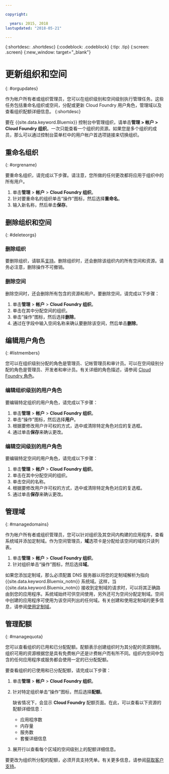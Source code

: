 ```yaml
---

copyright:

  years: 2015, 2018
lastupdated: "2018-05-21"

---
```


{:shortdesc: .shortdesc}
{:codeblock: .codeblock}
{:tip: .tip}
{:screen: .screen}
{:new_window: target="_blank"}

# 更新组织和空间
{: #orgupdates}

作为帐户所有者或组织管理员，您可以在组织级别和空间级别执行管理任务。这些任务包括重命名组织或空间，分配或更新 Cloud Foundry 用户角色，管理域以及查看组织配额详细信息。
{:shortdesc}

要在 {{site.data.keyword.Bluemix}} 控制台中管理组织，请单击**管理 > 帐户 > Cloud Foundry 组织**。一次只能查看一个组织的资源。如果您是多个组织的成员，那么可以通过控制台菜单栏中的用户帐户首选项链接来切换组织。

## 重命名组织
{: #orgrename}

要重命名组织，请完成以下步骤。请注意，您所做的任何更改都将应用于组织中的所有用户。

1. 单击**管理** > **帐户** > **Cloud Foundry 组织**。
2. 针对要重命名的组织单击“操作”图标，然后选择**重命名**。  
3. 输入新名称，然后单击**保存**。

## 删除组织和空间
{: #deleteorgs}

### 删除组织

要删除组织，请联系[支持](/docs/get-support/howtogetsupport.html)。删除组织时，还会删除该组织内的所有空间和资源。请务必注意，删除操作不可撤销。 

### 删除空间

删除空间时，还会删除所有包含的资源和用户。要删除空间，请完成以下步骤：

1. 单击**管理** > **帐户** > **Cloud Foundry 组织**。
2. 单击在其中分配空间的组织。
3. 单击“操作”图标，然后选择**删除**。
4. 通过在字段中输入空间名称来确认要删除该空间，然后单击**删除**。

## 编辑用户角色
{: #listmembers}

您可以在组织级别分配的角色是管理员、记帐管理员和审计员。可以在空间级别分配的角色是管理员、开发者和审计员。有关详细的角色描述，请参阅 [Cloud Foundry 角色](/docs/iam/cfaccess.html#cfroles)。

### 编辑组织级别的用户角色

要编辑特定组织的用户角色，请完成以下步骤：

1. 单击**管理** > **帐户** > **Cloud Foundry 组织**。
2. 单击“操作”图标，然后选择**用户**。
3. 根据要修改用户许可权的方式，选中或清除特定角色对应的复选框。
4. 通过单击**保存**来确认更改。 

### 编辑空间级别的用户角色

要编辑特定空间的用户角色，请完成以下步骤：

1. 单击**管理** > **帐户** > **Cloud Foundry 组织**。
2. 单击在其中分配空间的组织。
3. 单击空间的名称。
4. 根据要修改用户许可权的方式，选中或清除特定角色对应的复选框。
5. 通过单击**保存**来确认更改。

## 管理域
{: #managedomains}

作为帐户所有者或组织管理员，您可以针对组织及其空间内构建的应用程序，查看系统域并添加定制域。作为空间管理员，**域**选项卡是分配给该空间的域的只读列表。

1. 单击**管理** &gt; **帐户** &gt; **Cloud Foundry 组织**。
2. 针对组织单击“操作”图标，然后选择**域**。

如果您添加定制域，那么必须配置 DNS 服务器以将您的定制域解析为指向 {{site.data.keyword.Bluemix_notm}} 系统域。这样，当 {{site.data.keyword.Bluemix_notm}} 接收到定制域的请求时，可以将其正确路由到您的应用程序。系统域始终可供空间使用，另外还可为空间分配定制域。空间中创建的应用程序可使用为该空间列出的任何域。有关创建和使用定制域的更多信息，请参阅[使用定制域](/docs/apps/updapps.html#domain)。

## 管理配额
{: #managequota}

您可以查看组织的已用和已分配配额。配额表示创建组织时为其分配的资源限制。组织可用的资源根据您是具有免费帐户还是计费帐户而有所不同。组织内空间中包含的任何应用程序或服务都会使用一定的已分配配额。

要查看组织的已使用和已分配配额，请完成以下步骤：

1. 单击**管理** &gt; **帐户** &gt; **Cloud Foundry 组织**。
2. 针对特定组织单击“操作”图标，然后选择**配额**。

   缺省情况下，会显示 **Cloud Foundry** 配额页面。在此，可以查看以下资源的配额详细信息：
 
   * 应用程序数
   * 内存量 
   * 服务数 
   * 套餐详细信息 

3. 展开行以查看每个区域的空间级别上的配额详细信息。  

要更改为组织所分配的配额，必须开具支持凭单。有关更多信息，请参阅[获取客户支持](/docs/get-support/howtogetsupport.html#getting-customer-support)。 

